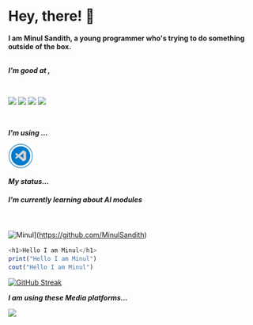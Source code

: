 # Hey, there! 🚀
**I am Minul Sandith, a young programmer who's trying to do something outside of the box.**
<br>
<br>

***I'm good at ,***


<br>

![](https://img.shields.io/badge/Code-Python-informational?style=flat&logo=Ruby&logoColor=white&color=f21279)
![](https://img.shields.io/badge/Code-HTML-informational?style=flat&logo=python&logoColor=white&color=356a97)
![](https://img.shields.io/badge/Code-JavaScript-informational?style=flat&logo=javascript&logoColor=white&color=e9db4c)
![](https://img.shields.io/badge/Code-CSS-informational?style=flat&logo=javascript&logoColor=white&color=e9db4c)

<br>

***I'm using ...***


<img width="50px" src="https://github.com/Pedro-Murilo/icons-for-readme/blob/main/.github/vscode-icon.svg" alt="VSCode Icon" />
<br>

***My status...***

 ##### I'm currently learning about AI modules

<br>

![Minul](https://github-readme-stats.vercel.app/api?username=MinulSandith&show_icons=true&theme=dracula)](https://github.com/MinulSandith)


```JavaScript
<h1>Hello I am Minul</h1>
print("Hello I am Minul")
cout("Hello I am Minul")
```

[![GitHub Streak](http://github-readme-streak-stats.herokuapp.com?user=MinulSandith&theme=dracula)](https://git.io/streak-stats)

***I am using these Media platforms...***

![](https://img.shields.io/badge/GitHub-informational?style=flat&logo=GitHUb&logoColor=white&color=8d81c2)


